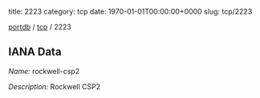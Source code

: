 title: 2223
category: tcp
date: 1970-01-01T00:00:00+0000
slug: tcp/2223

[portdb](/) / [tcp](/category/tcp.html) / 2223


## IANA Data

_Name:_ rockwell-csp2

_Description:_ Rockwell CSP2

